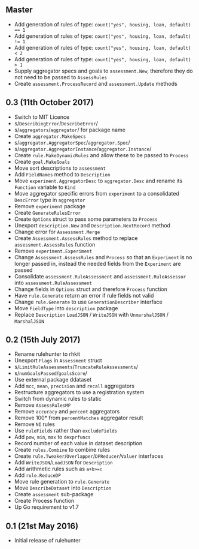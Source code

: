 ## Master

  * Add generation of rules of type: `count("yes", housing, loan, default) == 1`
  * Add generation of rules of type: `count("yes", housing, loan, default) != 1`
  * Add generation of rules of type: `count("yes", housing, loan, default) < 2`
  * Add generation of rules of type: `count("yes", housing, loan, default) > 1`
  * Supply aggregator specs and goals to `assessment.New`, therefore they
    do not need to be passed to `AssessRules`
  * Create `assessment.ProcessRecord` and `assessment.Update` methods

## 0.3 (11th October 2017)

  * Switch to MIT Licence
  * s/`DescribingError`/`DescribeError`/
  * s/`aggregators`/`aggregator`/ for package name
  * Create `aggregator.MakeSpecs`
  * s/`aggregator.AggregatorSpec`/`aggregator.Spec`/
  * s/`aggregator.AggregatorInstance`/`aggregator.Instance`/
  * Create `rule.MakeDynamicRules` and allow these to be passed to `Process`
  * Create `goal.MakeGoals`
  * Move sort descriptions to `assessment`
  * Add `FieldNames` method to `Description`
  * Move `experiment.AggregatorDesc` to `aggregator.Desc` and rename
    its `Function` variable to `Kind`
  * Move aggregator specific errors from `experiment` to a consolidated
    `DescError` type in `aggregator`
  * Remove `experiment` package
  * Create `GenerateRulesError`
  * Create `Options` struct to pass some parameters to `Process`
  * Unexport `description.New` and `Description.NextRecord` method
  * Change error for `Assessment.Merge`
  * Create `Assessment.AssessRules` method to replace `assessment.AssessRules`
    function
  * Remove `experiment.Experiment`
  * Change `Assessment.AssessRules` and `Process` so that an `Experiment` is
    no longer passed in, instead the needed fields from the `Experiment` are
    passed
  * Consolidate `assessment.RuleAssessment` and `assessment.RuleAssessor` into
    `assessment.RuleAssessment`
  * Change fields in `Options` struct and therefore `Process` function
  * Have `rule.Generate` return an error if rule fields not valid
  * Change `rule.Generate` to use `GenerationDescriber` interface
  * Move `FieldType` into `description` package
  * Replace `Description` `LoadJSON` / `WriteJSON` with
    `UnmarshalJSON` / `MarshalJSON`

## 0.2 (15th July 2017)

  * Rename rulehunter to rhkit
  * Unexport `Flags` in `Assessment` struct
  * s/`LimitRuleAssessments`/`TruncateRuleAssessments`/
  * s/`numGoalsPassed`/`goalsScore`/
  * Use external package ddataset
  * Add `mcc`, `mean`, `precision` and `recall` aggregators
  * Restructure aggregators to use a registration system
  * Switch from dynamic rules to static
  * Remove `AssessRulesMP`
  * Remove `accuracy` and `percent` aggregators
  * Remove 100* from `percentMatches` aggregator result
  * Remove `NI` rules
  * Use `ruleFields` rather than `excludeFields`
  * Add `pow`, `min`, `max` to `dexprfuncs`
  * Record number of each value in dataset description
  * Create `rules.Combine` to combine rules
  * Create `rule.Tweaker`/`Overlapper`/`DPReducer`/`Valuer` interfaces
  * Add  `WriteJSON`/`LoadJSON` for `Description`
  * Add arithmetic rules such as `a+b>=c`
  * Add `rule.ReduceDP`
  * Move rule generation to `rule.Generate`
  * Move `DescribeDataset` into `Description`
  * Create `assessment` sub-package
  * Create Process function
  * Up Go requirement to v1.7


## 0.1 (21st May 2016)

 * Initial release of rulehunter
